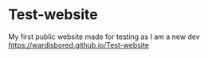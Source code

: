 # Test-website
My first public website made for testing as I am a new dev
https://wardisbored.github.io/Test-website
